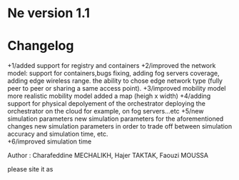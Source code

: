 # Ne version 1.1
# Changelog  
+1/added support for registry and containers
+2/improved the network model: 
  support for containers,bugs fixing, 
  adding fog servers coverage, 
  adding edge  wireless range.
  the ability to chose edge network type (fully peer to peer or sharing a same access point).
+3/improved mobility model
  more realistic mobility model
  added a map (heigh x width)
+4/adding support for physical depolyement of the orchestrator 
  deploying the orchestrator on the cloud for example, on fog servers...etc
+5/new simulation parameters
  new simulation parameters for the aforementioned changes
  new simulation parameters in order to trade off between simulation accuracy and simulation time, etc.  
+6/improved simulation time
 

Author : Charafeddine MECHALIKH, Hajer TAKTAK, Faouzi MOUSSA

please site it as 
